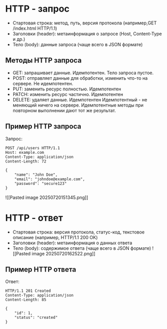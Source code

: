 # HTTP - запрос
- Стартовая строка: метод, путь, версия протокола (например,GET /index.html HTTP/1.1)
- Заголовки (header): метаинформация о запросе (Host, Content-Type и др.)
- Тело (body): данные запроса (чаще всего в JSON формате)
## Методы HTTP запроса
- GET: запрашивает данные. Идемпотентен. Тело запроса пустое.
- POST: отправляет данные для обработки, изменить что-то на сервере. Не идемпотентен.
- PUT: заменить ресурс полностью. Идемпотентен
- PATCH: изменить ресурс частично. Идемпотентен
- DELETE: удаляет данные. Идемпотентен
Идемпотентный - не меняющий ничего на сервере. Идемпотентные методы при повторном выполнении дают тот же результат.
## Пример HTTP запроса
Запрос:
```http
POST /api/users HTTP/1.1
Host: example.com
Content-Type: application/json
Content-Length: 72

{
    "name": "John Doe",
    "email": "johndoe@example.com",
    "password": "secure123"
}
```

![[Pasted image 20250720151345.png]]


# HTTP - ответ
- Стартовая строка: версия протокола, статус-код, текстовое описание (например, HTTP/1.1 200 OK)
- Заголовки (header): метаинформация о данных ответа
- Тело (body): содержимое ответа (чаще всего в JSON формате)
![[Pasted image 20250720162522.png]]
## Пример HTTP ответа
Ответ:
```http
HTTP/1.1 201 Created
Content-Type: application/json
Content-Length: 85

{
    "id": 1,
    "status": "created"
}
```